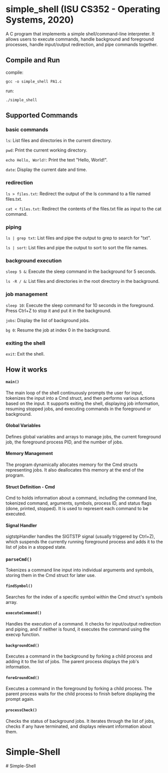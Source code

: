 # simple_shell (ISU CS352 - Operating Systems, 2020)
A C program that implements a simple shell/command-line interpreter. It allows users to execute commands, handle background and foreground processes, handle input/output redirection, and pipe commands together. 



## Compile and Run
compile: 
```
gcc -o simple_shell PA1.c
```
run: 
```
./simple_shell
```

## Supported Commands

### basic commands 
`ls`: List files and directories in the current directory.

`pwd`: Print the current working directory.

`echo Hello, World!`: Print the text "Hello, World!".

`date`: Display the current date and time.


### redirection
`ls > files.txt`: Redirect the output of the ls command to a file named files.txt.

`cat < files.txt`: Redirect the contents of the files.txt file as input to the cat command.


### piping
`ls | grep txt`: List files and pipe the output to grep to search for "txt".

`ls | sort`: List files and pipe the output to sort to sort the file names.


### background execution
`sleep 5 &`: Execute the sleep command in the background for 5 seconds.

`ls -R / &`: List files and directories in the root directory in the background.


### job management
`sleep 10`: Execute the sleep command for 10 seconds in the foreground. Press Ctrl+Z to stop it and put it in the background.

`jobs`: Display the list of background jobs.

`bg 0`: Resume the job at index 0 in the background.


### exiting the shell
`exit`: Exit the shell.

## How it works

#### `main()`
The main loop of the shell continuously prompts the user for input, tokenizes the input into a Cmd struct, and then performs various actions based on the input. It supports exiting the shell, displaying job information, resuming stopped jobs, and executing commands in the foreground or background.

#### Global Variables
Defines global variables and arrays to manage jobs, the current foreground job, the foreground process PID, and the number of jobs.


#### Memory Management
The program dynamically allocates memory for the Cmd structs representing jobs. It also deallocates this memory at the end of the program.


#### Struct Definition - Cmd
Cmd to holds information about a command, including the command line, tokenized command, arguments, symbols, process ID, and status flags (done, printed, stopped). It is used to represent each command to be executed.

#### Signal Handler 
sigtstpHandler handles the SIGTSTP signal (usually triggered by Ctrl+Z), which suspends the currently running foreground process and adds it to the list of jobs in a stopped state.

### `parseCmd()`
Tokenizes a command line input into individual arguments and symbols, storing them in the Cmd struct for later use.

#### `findSymbol()`
Searches for the index of a specific symbol within the Cmd struct's symbols array.

#### `executeCommand()`
Handles the execution of a command. It checks for input/output redirection and piping, and if neither is found, it executes the command using the execvp function.

#### `backgroundCmd()`
Executes a command in the background by forking a child process and adding it to the list of jobs. The parent process displays the job's information.

#### `foreGroundCmd()`
Executes a command in the foreground by forking a child process. The parent process waits for the child process to finish before displaying the prompt again.

#### `processCheck()`
Checks the status of background jobs. It iterates through the list of jobs, checks if any have terminated, and displays relevant information about them.
# Simple-Shell
#   S i m p l e - S h e l l  
 